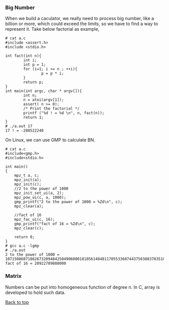 
### Big Number
When we build a caculator, we really need to process big number, like a billion or more, which could exceed the limits, so we have to find a way to represent it.
Take below factorial as example,
```
# cat a.c
#include <assert.h>
#include <stdio.h>

int fact(int n){
        int i;
        int p = 1;
        for (i=1; i <= n ; ++i){
                p = p * i;
        }
        return p;
}
int main(int argc, char * argv[]){
        int n;
        n = atoi(argv[1]);
        assert( n >= 0);
        /* Print the factorial */
        printf ("%d ! = %d \n", n, fact(n));
        return 1;
}
# ./a.out 17
17 ! = -288522240 
```

On Linux, we can use GMP to calculate BN.
```
# cat a.c
#include<gmp.h>
#include<stdio.h>

int main()
{
    mpz_t a, c;
    mpz_init(a);
    mpz_init(c);
    //2 to the power of 1000
    mpz_init_set_ui(a, 2);
    mpz_pow_ui(c, a, 1000);
    gmp_printf("2 to the power of 1000 = %Zd\n", c);
    mpz_clear(a);
    
    //fact of 16
    mpz_fac_ui(c, 16);
    gmp_printf("fact of 16 = %Zd\n", c);
    mpz_clear(c);
    
    return 0;
}
# gcc a.c -lgmp
# ./a.out 
2 to the power of 1000 = 10715086071862673209484250490600018105614048117055336074437503883703510511249361224931983788156958581275946729175531468251871452856923140435984577574698574803934567774824230985421074605062371141877954182153046474983581941267398767559165543946077062914571196477686542167660429831652624386837205668069376
fact of 16 = 20922789888000
```

### Matrix
Numbers can be put into homogeneous function of degree n.
In C, array is developed to hold such data.

<a href="#top">Back to top</a>


